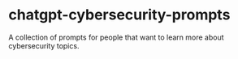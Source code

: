 # chatgpt-cybersecurity-prompts
A collection of prompts for people that want to learn more about cybersecurity topics.
